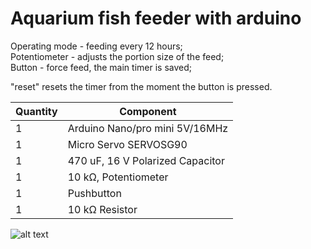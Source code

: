 # Aquarium fish feeder with arduino

Operating mode - feeding every 12 hours;  
Potentiometer - adjusts the portion size of the feed;  
Button - force feed, the main timer is saved;  

"reset" resets the timer from the moment the button is pressed.

Quantity | Component
--- | ---
1 | Arduino Nano/pro mini	5V/16MHz
1 | Micro Servo SERVOSG90
1 | 470 uF, 16 V Polarized Capacitor
1 | 10 kΩ, Potentiometer
1 | Pushbutton
1 | 10 kΩ Resistor

![alt text](https://hacksterio.s3.amazonaws.com/uploads/attachments/1018232/screenshot_2019-11-14_at_22_19_24_mGzzLZG8mT.png)

